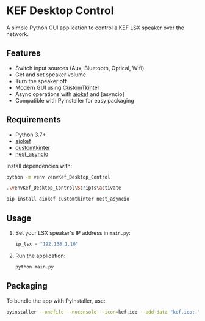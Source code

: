 # KEF Desktop Control

A simple Python GUI application to control a KEF LSX speaker over the network.

## Features

- Switch input sources (Aux, Bluetooth, Optical, Wifi)
- Get and set speaker volume
- Turn the speaker off
- Modern GUI using [CustomTkinter](https://github.com/TomSchimansky/CustomTkinter)
- Async operations with [aiokef](https://github.com/GuilhemSaurel/aiokef) and [asyncio]
- Compatible with PyInstaller for easy packaging

## Requirements

- Python 3.7+
- [aiokef](https://github.com/GuilhemSaurel/aiokef)
- [customtkinter](https://github.com/TomSchimansky/CustomTkinter)
- [nest_asyncio](https://github.com/erdewit/nest_asyncio)

Install dependencies with:

```sh
python -m venv venvKef_Desktop_Control
```
```sh
.\venvKef_Desktop_Control\Scripts\activate
```
```sh
pip install aiokef customtkinter nest_asyncio
```

## Usage

1. Set your LSX speaker's IP address in `main.py`:

    ```python
    ip_lsx = "192.168.1.10"
    ```

2. Run the application:

    ```sh
    python main.py
    ```
## Packaging

To bundle the app with PyInstaller, use:

```sh
pyinstaller --onefile --noconsole --icon=kef.ico --add-data "kef.ico;." --add-data "[PATH TO FOLDER THAT CONTAINS YOUR VENV]\venvKef_Desktop_Control\Lib\site-packages\aiokef\_static_version.py;aiokef" main.py